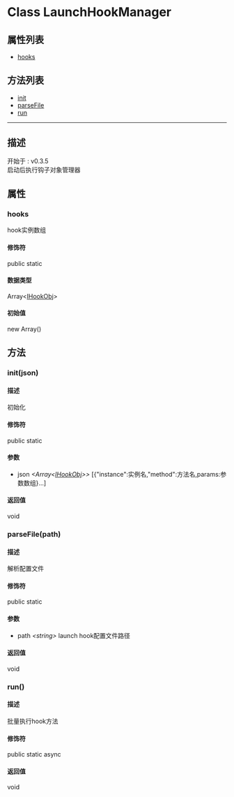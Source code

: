 # Class LaunchHookManager
## 属性列表
+ [hooks](#PROP_hooks)
  
## 方法列表
+ [init](#METHOD_init)
+ [parseFile](#METHOD_parseFile)
+ [run](#METHOD_run)
  
---
## 描述
<font class="since">开始于 : v0.3.5</font>  
启动后执行钩子对象管理器  
## 属性
### <a id="PROP_hooks">hooks</a>
hook实例数组  
#### 修饰符
<font class="modifier">public  static</font>  
#### 数据类型
<font class='datatype'>Array&lt;[IHookObj](/webroute/api/ihookobj)&gt;</font>  
#### 初始值
new Array()  
## 方法
### <a id="METHOD_init">init(json)</a>
#### 描述
初始化  
#### 修饰符
<font class="modifier">public  static</font>  
#### 参数
+ json *&lt;<font class='datatype'>Array&lt;[IHookObj](/webroute/api/ihookobj)&gt;</font>&gt;* [{"instance":实例名,"method":方法名,params:参数数组}...]
  
#### 返回值
void  
### <a id="METHOD_parseFile">parseFile(path)</a>
#### 描述
解析配置文件  
#### 修饰符
<font class="modifier">public  static</font>  
#### 参数
+ path *&lt;<font class='datatype'>string</font>&gt;*  launch hook配置文件路径
  
#### 返回值
void  
### <a id="METHOD_run">run()</a>
#### 描述
批量执行hook方法  
#### 修饰符
<font class="modifier">public  static  async</font>  
#### 返回值
void  
